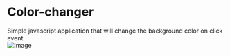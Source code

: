 # Color-changer
Simple javascript application that will change the background color on click event.<br>
![image](https://user-images.githubusercontent.com/99667252/185778706-15707774-903f-4d81-b1e9-89f33d310008.png)

